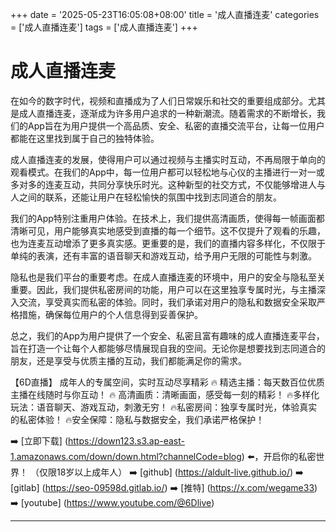 +++
date = '2025-05-23T16:05:08+08:00'
title = '成人直播连麦'
categories = ['成人直播连麦']
tags = ['成人直播连麦']
+++

# 成人直播连麦

在如今的数字时代，视频和直播成为了人们日常娱乐和社交的重要组成部分。尤其是成人直播连麦，逐渐成为许多用户追求的一种新潮流。随着需求的不断增长，我们的App旨在为用户提供一个高品质、安全、私密的直播交流平台，让每一位用户都能在这里找到属于自己的独特体验。

成人直播连麦的发展，使得用户可以通过视频与主播实时互动，不再局限于单向的观看模式。在我们的App中，每一位用户都可以轻松地与心仪的主播进行一对一或多对多的连麦互动，共同分享快乐时光。这种新型的社交方式，不仅能够增进人与人之间的联系，还能让用户在轻松愉快的氛围中找到志同道合的朋友。

我们的App特别注重用户体验。在技术上，我们提供高清画质，使得每一帧画面都清晰可见，用户能够真实地感受到直播的每一个细节。这不仅提升了观看的乐趣，也为连麦互动增添了更多真实感。更重要的是，我们的直播内容多样化，不仅限于单纯的表演，还有丰富的语音聊天和游戏互动，给予用户无限的可能性与刺激。

隐私也是我们平台的重要考虑。在成人直播连麦的环境中，用户的安全与隐私至关重要。因此，我们提供私密房间的功能，用户可以在这里独享专属时光，与主播深入交流，享受真实而私密的体验。同时，我们承诺对用户的隐私和数据安全采取严格措施，确保每位用户的个人信息得到妥善保护。

总之，我们的App为用户提供了一个安全、私密且富有趣味的成人直播连麦平台，旨在打造一个让每个人都能够尽情展现自我的空间。无论你是想要找到志同道合的朋友，还是享受与优质主播的互动，我们都能满足你的需求。

【6D直播】
成年人的专属空间，实时互动尽享精彩
🔥 精选主播：每天数百位优质主播在线随时与你互动！
🔥 高清画质：清晰画面，感受每一刻的精彩！
🔥多样化玩法：语音聊天、游戏互动，刺激无穷！
🔥私密房间：独享专属时光，体验真实的私密体验！
🔥安全保障：隐私与数据安全，我们承诺严格保护！

➡️ [立即下载] (https://down123.s3.ap-east-1.amazonaws.com/down/down.html?channelCode=blog) ⬅️，开启你的私密世界！
（仅限18岁以上成年人）
➡️ [github] (https://aldult-live.github.io/)
➡️ [gitlab] (https://seo-09598d.gitlab.io/)
➡️ [推特] (https://x.com/wegame33)
➡️ [youtube] (https://www.youtube.com/@6Dlive)

---
